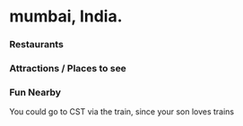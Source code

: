 # mumbai, India.

### Restaurants

### Attractions / Places to see

### Fun Nearby
You could go to CST via the train, since your son loves trains
